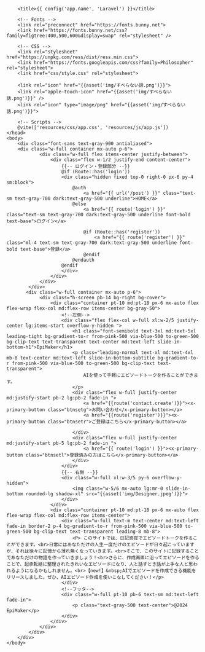 <!DOCTYPE html>
<html lang="{{ str_replace('_', '-', app()->getLocale()) }}">
    <head>
        <meta charset="utf-8">
        <meta name="viewport" content="width=device-width, initial-scale=1">
        <meta name="csrf-token" content="{{ csrf_token() }}">
        <meta name="description" content="AIを使ってエピソードトークが作れるサイト。">
        <meta name="keywords" content="エピソードトーク,面白い話,作れる,作成できる,作り方,作成方法">

        <title>{{ config('app.name', 'Laravel') }}</title>

        <!-- Fonts -->
        <link rel="preconnect" href="https://fonts.bunny.net">
        <link href="https://fonts.bunny.net/css?family=figtree:400,500,600&display=swap" rel="stylesheet" />

        <!-- CSS -->
        <link rel="stylesheet" href="https://unpkg.com/ress/dist/ress.min.css">
        <link href="https://fonts.googleapis.com/css?family=Philosopher" rel="stylesheet">
        <link href="css/style.css" rel="stylesheet">

        <link rel="icon" href="{{asset('img/すべらない話.png')}}">
        <link rel="apple-touch-icon" href="{{asset('img/すべらない話.png')}}" />
        <link rel="icon" type="image/png" href="{{asset('img/すべらない話.png')}}">

        <!-- Scripts -->
        @vite(['resources/css/app.css', 'resources/js/app.js'])
    </head>
    <body>
        <div class="font-sans text-gray-900 antialiased">
        <div class="w-full container mx-auto p-6">
                <div class="w-full flex items-center justify-between">
                    <div class="flex w-1/2 justify-end content-center">
                        {{-- ログイン・登録部分 --}}
                        @if (Route::has('login'))
                        <div class="hidden fixed top-0 right-0 px-6 py-4 sm:block">
                            @auth
                                <a href="{{ url('/post') }}" class="text-sm text-gray-700 dark:text-gray-500 underline">HOME</a>
                            @else
                                <a href="{{ route('login') }}" class="text-sm text-gray-700 dark:text-gray-500 underline font-bold text-base">ログイン</a>
        
                                @if (Route::has('register'))
                                    <a href="{{ route('register') }}" class="ml-4 text-sm text-gray-700 dark:text-gray-500 underline font-bold text-base">登録</a>
                                @endif
                            @endauth
                        @endif
                        </div>
                    </div>
                </div>
            </div>
           <div class="w-full container mx-auto p-6">
                <div class="h-screen pb-14 bg-right bg-cover">
                    <div class="container pt-10 md:pt-18 px-6 mx-auto flex flex-wrap flex-col md:flex-row items-center bg-gray-50">
                        <!--左側-->
                        <div class="flex flex-col w-full xl:w-2/5 justify-center lg:items-start overflow-y-hidden ">
                            <h1 class="font-semibold text-3xl md:text-5xl leading-tight bg-gradient-to-r from-pink-500 via-blue-500 to-green-500 bg-clip-text text-transparent text-center md:text-left slide-in-bottom-h1">EpiMaker</h1>
                            <p class="leading-normal text-xl md:text-4xl mb-8 text-center md:text-left slide-in-bottom-subtitle bg-gradient-to-r from-pink-500 via-blue-500 to-green-500 bg-clip-text text-transparent">
                                AIを使って手軽にエピソードトークを作ることができます。
                            </p>
                            <div class="flex w-full justify-center md:justify-start pb-2 lg:pb-2 fade-in ">
                                <a href="{{route('contact.create')}}"><x-primary-button class="btnsetg">お問い合わせ</x-primary-button></a>
                                <a href="{{route('register')}}"><x-primary-button class="btnsetr">ご登録はこちら</x-primary-button></a>
                                
                            </div>
                            <div class="flex w-full justify-center md:justify-start pb-5 lg:pb-2 fade-in ">
                                <a href="{{ route('login') }}"><x-primary-button class="btnsetl">登録済みの方はこちら</x-primary-button></a>
                            </div>
                        </div>
                        {{-- 右側 --}}
                        <div class="w-full xl:w-3/5 py-6 overflow-y-hidden">
                            <img class="w-5/6 mx-auto lg:mr-0 slide-in-bottom rounded-lg shadow-xl" src="{{asset('img/Designer.jpeg')}}">
                        </div>
                    </div>
                    <div class="container pt-10 md:pt-18 px-6 mx-auto flex flex-wrap flex-col md:flex-row items-center">
                        <div class="w-full text-m text-center md:text-left fade-in border-2 p-4 bg-gradient-to-r from-pink-500 via-blue-500 to-green-500 bg-clip-text text-transparent leading-8 mb-8">
                            <P> このサイトでは、日記感覚でエピソードトークを作ることができます。<br>日常にはあなただけの人生一度だけのエピソードが日々起こっていますが、それは徐々に記憶から薄れ無くなっていきます。<br>そこで、このサイトに記録することであなただけの物語を作っていきましょう！<br>さらに、作成画面に沿ってエピソードを作ることで、起承転結に整理されたきれいなエピソードになり、人と話すとき話が上手な人と思われるようになるかもしれません。<br>【new!】&nbsp;AIでエピソードを作成できる機能をリリースしました。ぜひ、AIエピソード作成を使いこなしてください！</p>
                        </div>
                        <!--フッタ-->
                        <div class="w-full pt-10 pb-6 text-sm md:text-left fade-in">
                            <p class="text-gray-500 text-center">@2024 EpiMaker</p>
                        </div>
                    </div>
                </div>
            </div>
        </div>
    </body>

</html>
